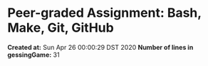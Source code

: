 # Peer-graded Assignment: Bash, Make, Git, GitHub
**Created at:**
Sun Apr 26 00:00:29 DST 2020
**Number of lines in gessingGame:**
31
